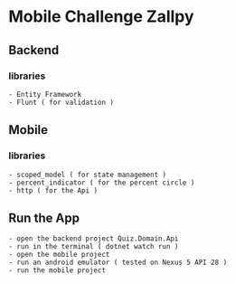 # Mobile Challenge Zallpy
 
## Backend

### libraries
    - Entity Framework
    - Flunt ( for validation )

## Mobile

### libraries
    - scoped_model ( for state management )
    - percent_indicator ( for the percent circle )
    - http ( for the Api )


## Run the App
    - open the backend project Quiz.Domain.Api
    - run in the terminal ( dotnet watch run )
    - open the mobile project
    - run an android emulator ( tested on Nexus 5 API 28 )
    - run the mobile project